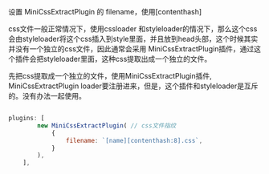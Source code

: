 设置 MiniCssExtractPlugin 的 filename，使用[contenthash]

css文件一般正常情况下，使用cssloader 和styleloader的情况下，那么这个css会由styleloader将这个css插入到style里面，并且放到head头部，这个时候其实并没有一个独立的css文件，因此通常会采用 MiniCssExtractPlugin插件，通过这个插件会把styleloader里面，这种css提取出成一个独立的文件。




先把css提取成一个独立的文件，使用MiniCssExtractPlugin插件,
MiniCssExtractPlugin loader要注册进来，但是，这个插件和styleloader是互斥的。没有办法一起使用。

````javascript

plugins: [
        new MiniCssExtractPlugin( // css文件指纹
            {
                filename: `[name][contenthash:8].css`,
            }
        ),
    ],
````